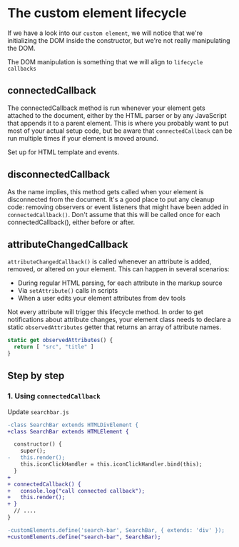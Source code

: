 # The custom element lifecycle

If we have a look into our `custom element`, we will notice that we're initializing the DOM inside the constructor, but we're not really manipulating the DOM.

The DOM manipulation is something that we will align to `lifecycle callbacks`

## connectedCallback

The connectedCallback method is run whenever your element gets attached to the document, either by the HTML parser or by any JavaScript that appends it to a parent element. This is where you probably want to put most of your actual setup code, but be aware that `connectedCallback` can be run multiple times if your element is moved around.

Set up for HTML template and events.

## disconnectedCallback

As the name implies, this method gets called when your element is disconnected from the document. It's a good place to put any cleanup code: removing observers or event listeners that might have been added in `connectedCallback()`. Don't assume that this will be called once for each connectedCallback(), either before or after.

## attributeChangedCallback

`attributeChangedCallback()` is called whenever an attribute is added, removed, or altered on your element. This can happen in several scenarios:

- During regular HTML parsing, for each attribute in the markup source
- Via `setAttribute()` calls in scripts
- When a user edits your element attributes from dev tools

Not every attribute will trigger this lifecycle method. In order to get notifications about attribute changes, your element class needs to declare a static `observedAttributes` getter that returns an array of attribute names.

```js
static get observedAttributes() {
  return [ "src", "title" ]
}
```

## Step by step

### 1. Using `connectedCallback`

Update `searchbar.js`

```diff
-class SearchBar extends HTMLDivElement {
+class SearchBar extends HTMLElement {

  constructor() {
    super();
-   this.render();
    this.iconClickHandler = this.iconClickHandler.bind(this);
  }
+
+ connectedCallback() {
+   console.log("call connected callback");
+   this.render();
+ }
  // ....
}

-customElements.define('search-bar', SearchBar, { extends: 'div' });
+customElements.define("search-bar", SearchBar);

```
